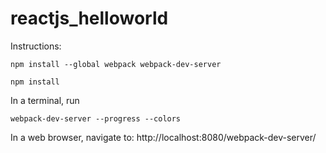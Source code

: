 # reactjs_helloworld
Instructions:

`npm install --global webpack webpack-dev-server`

`npm install`

In a terminal, run 

`webpack-dev-server --progress --colors`

In a web browser, navigate to: http://localhost:8080/webpack-dev-server/ 